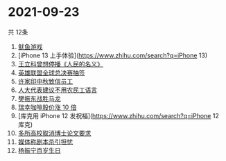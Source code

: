 # 2021-09-23
  共 12条

  <!-- BEGIN -->
  <!-- 最后更新时间:Thu Sep 23 2021 20:11:11 GMT+0000 (Coordinated Universal Time) -->
  1. [鱿鱼游戏](https://www.zhihu.com/search?q=鱿鱼游戏)
1. [iPhone 13 上手体验](https://www.zhihu.com/search?q=iPhone 13)
1. [王立科曾想停播《人民的名义》](https://www.zhihu.com/search?q=王立科)
1. [英雄联盟全球总决赛抽签](https://www.zhihu.com/search?q=s11)
1. [许家印中秋致信员工](https://www.zhihu.com/search?q=许家印致信)
1. [人大代表建议不用农民工语言](https://www.zhihu.com/search?q=农民工语言)
1. [樊振东战胜马龙](https://www.zhihu.com/search?q=樊振东)
1. [瑞幸咖啡股价涨 10 倍](https://www.zhihu.com/search?q=瑞幸)
1. [库克用 iPhone 12 发祝福](https://www.zhihu.com/search?q=iPhone 12 库克)
1. [多所高校取消博士论文要求](https://www.zhihu.com/search?q=博士论文)
1. [媒体称剧本杀引担忧](https://www.zhihu.com/search?q=剧本杀)
1. [杨振宁百岁生日](https://www.zhihu.com/search?q=杨振宁)
  <!-- END -->
  